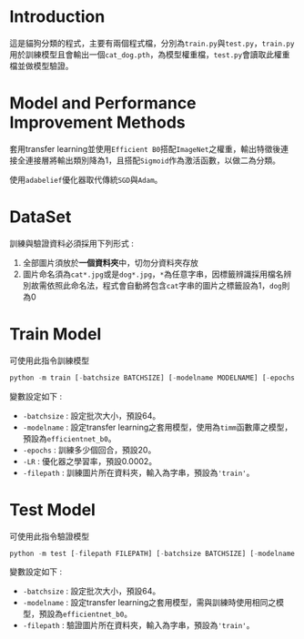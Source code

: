 # Introduction

這是貓狗分類的程式，主要有兩個程式檔，分別為`train.py`與`test.py`，`train.py`用於訓練模型且會輸出一個`cat_dog.pth`，為模型權重檔，`test.py`會讀取此權重檔並做模型驗證。


# Model and Performance Improvement Methods

套用transfer learning並使用`Efficient B0`搭配`ImageNet`之權重，輸出特徵後連接全連接層將輸出類別降為1，且搭配`Sigmoid`作為激活函數，以做二為分類。

使用`adabelief`優化器取代傳統`SGD`與`Adam`。

# DataSet

訓練與驗證資料必須採用下列形式 : 

1. 全部圖片須放於**一個資料夾**中，切勿分資料夾存放
2. 圖片命名須為`cat*.jpg`或是`dog*.jpg`，`*`為任意字串，因標籤辨識採用檔名辨別故需依照此命名法，程式會自動將包含`cat`字串的圖片之標籤設為1，`dog`則為0

# Train Model

可使用此指令訓練模型

```python
python -m train [-batchsize BATCHSIZE] [-modelname MODELNAME] [-epochs EPOCHS] [-lr LR] [-filepath FILEPATH]
```

變數設定如下 : 
* `-batchsize` : 設定批次大小，預設64。
* `-modelname` : 設定transfer learning之套用模型，使用為`timm`函數庫之模型，預設為`efficientnet_b0`。
* `-epochs` : 訓練多少個回合，預設20。
* `-LR` : 優化器之學習率，預設0.0002。
* `-filepath` : 訓練圖片所在資料夾，輸入為字串，預設為`'train'`。
  
# Test Model

可使用此指令驗證模型
```python
python -m test [-filepath FILEPATH] [-batchsize BATCHSIZE] [-modelname MODELNAME]
```

變數設定如下 : 
* `-batchsize` : 設定批次大小，預設64。
* `-modelname` : 設定transfer learning之套用模型，需與訓練時使用相同之模型，預設為`efficientnet_b0`。
* `-filepath` : 驗證圖片所在資料夾，輸入為字串，預設為`'train'`。


